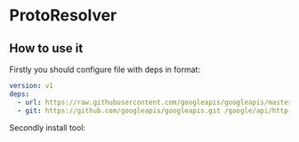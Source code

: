 # ProtoResolver

## How to use it

Firstly you should configure file with deps in format: 

```yaml
version: v1
deps:
  - url: https://raw.githubusercontent.com/googleapis/googleapis/master/google/api/annotations.proto github.com/googleapis/googleapis/google/api v1
  - git: https://github.com/googleapis/googleapis.git /google/api/http.proto v0.0.0-20211005231101-409e134ffaac
```

Secondly install tool:


